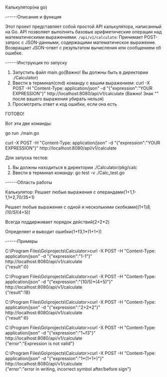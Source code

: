 Калькулятор(на go)

------Описание и функция

Этот проект представляет собой простой API калькулятора, написанный на Go. API позволяет выполнять базовые арифметические операции над математическими выражениями.
`/api/v1/calculate`: Принимает POST-запрос с JSON-данными, содержащими математическое выражение. Возвращает JSON-ответ с результатом вычисления или сообщением об ошибке.

------Инструкция по запуску

1. Запустить файл main.go(Важно! Вы должны быть в директории ./Calculator)
2. Ввести в терминал(cmd) команду с вашим выражением: curl -X POST -H "Content-Type: application/json" -d "{\"expression\":\"YOUR EXPRESSION\"}" http://localhost:8080/api/v1/calculate (Важно! Знак "\" после вашего выражения убирать нельзя)
3. Просмотреть ответ и код ошибки, если она есть

ГОТОВО!

Вот эти две команды:

go run ./main.go

curl -X POST -H "Content-Type: application/json" -d "{\"expression\":\"YOUR EXPRESSION\"}" http://localhost:8080/api/v1/calculate

Для запуска тестов:
1. Вы должны находиться в директории ./Calculator/pkg/calc
2. Ввести в терминал команду: go test -v ./Calc_test.go

------Область работы

Калькулятор:
Решает любые выражения с операндами(1+1,1-1,1*2,70/35+1)

Решает любые выражения с одной и несколькими скобками((1+1)*8,(10/5)*(4+5))

Всегда поддерживает порядок действий(2+2*2)

Определяет и выводит ошибки(1+f3,1*(1+1+))

------Примеры

C:\Program Files\Go\projects\Calculator>curl -X POST -H "Content-Type: application/json" -d "{\"expression\":\"1-1\"}" http://localhost:8080/api/v1/calculate          
{"result":0}

C:\Program Files\Go\projects\Calculator>curl -X POST -H "Content-Type: application/json" -d "{\"expression\":\"(10/5)*(4+5)\"}" http://localhost:8080/api/v1/calculate          
{"result":18}

C:\Program Files\Go\projects\Calculator>curl -X POST -H "Content-Type: application/json" -d "{\"expression\":\"2+2*2\"}" http://localhost:8080/api/v1/calculate          
{"result":6}

C:\Program Files\Go\projects\Calculator>curl -X POST -H "Content-Type: application/json" -d "{\"expression\":\"1+f3\"}" http://localhost:8080/api/v1/calculate          
{"error":"Expression is not valid"}

C:\Program Files\Go\projects\Calculator>curl -X POST -H "Content-Type: application/json" -d "{\"expression\":\"1*(1+1+)\"}" http://localhost:8080/api/v1/calculate          
{"error":"error in writing, incorrect symbol after/before sign"}
